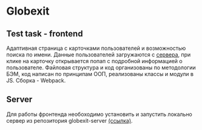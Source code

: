 # Globexit

## Test task - frontend

Адаптивная страница с карточками пользователей и возможностью поиска по имени. Данные пользователей загружаются с [сервера](https://github.com/kogrms/globexit-server), при клике на карточку открывается попап с подробной информацией о пользователе.
Файловая структура и код организованы по методологии БЭМ, код написан по принципам ООП, реализованы классы и модули в JS. Сборка - Webpack.

## Server
Для работы фронтенда необоходимо установить и запустить локально сервер из репозитория globexit-server [(ссылка)](https://github.com/kogrms/globexit-server).

